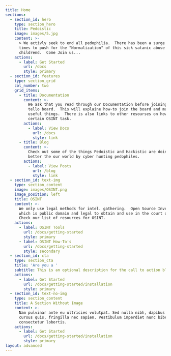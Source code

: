 ```yaml
---
title: Home
sections:
  - section_id: hero
    type: section_hero
    title: Pedoistic
    image: images/5.jpg
    content: >-
      > We activly seek to end all pedophilia.  There has been a surge in recent
      times to push for the "Normalization" of this sick satanic abuse of
      childrend.  Come Join us...
    actions:
      - label: Get Started
        url: /docs
        style: primary
  - section_id: features
    type: section_grid
    col_number: two
    grid_items:
      - title: Documentation
        content: >-
          We ask that you read through our Documentation before joining our
          tello board.  This will explaine how-to join the board and many other
          useful things.  There is also links to other resourses on how-to do
          certain OSINT task.
        actions:
          - label: View Docs
            url: /docs
            style: link
      - title: Blog
        content: >-
          Check out some of the things Pedoistic and Hackistic are doing to
          better the our world by cyber hunting pedophiles.
        actions:
          - label: View Posts
            url: /blog
            style: link
  - section_id: text-img
    type: section_content
    image: images/OSINT.png
    image_position: left
    title: OSINT
    content: >-
      We only use legal methods for intel. gathering.  Open Source Investigation
      which is public domain and legal to obtain and use in the court of law. 
      Check our list of resources for OSINT.
    actions:
      - label: OSINT Tools
        url: /docs/getting-started
        style: primary
      - label: OSINT How-To's
        url: /docs/getting-started
        style: secondary
  - section_id: cta
    type: section_cta
    title: 'Are you a '
    subtitle: This is an optional description for the call to action block.
    actions:
      - label: Get Started
        url: /docs/getting-started/installation
        style: primary
  - section_id: text-no-img
    type: section_content
    title: A Section Without Image
    content: >-
      Nam pulvinar ante eu ultricies volutpat. Sed nulla nibh, dapibus sit amet
      cursus quis, fringilla nec sapien. Vestibulum imperdiet nunc bibendum
      consectetur lobortis.
    actions:
      - label: Get Started
        url: /docs/getting-started/installation
        style: primary
layout: advanced
---
```

